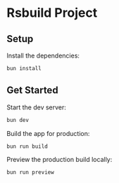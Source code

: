 # Rsbuild Project

## Setup

Install the dependencies:

```bash
bun install
```

## Get Started

Start the dev server:

```bash
bun dev
```

Build the app for production:

```bash
bun run build
```

Preview the production build locally:

```bash
bun run preview
```

